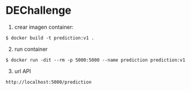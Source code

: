 # DEChallenge

1. crear imagen container:
```
$ docker build -t prediction:v1 .

```
2. run container

```
$ docker run -dit --rm -p 5000:5000 --name prediction prediction:v1

```

3. url API


```
http://localhost:5000/prediction

```
